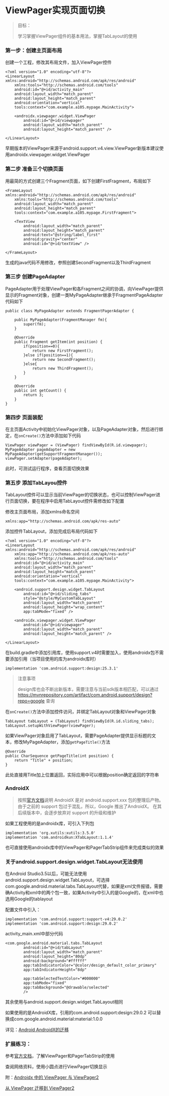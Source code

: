 # ViewPager实现页面切换

> 目标：
>
> 学习掌握ViewPager组件的基本用法，掌握TabLayout的使用

### 第一步：创建主页面布局
创建一个工程，修改其布局文件，加入ViewPager控件
```
<?xml version="1.0" encoding="utf-8"?>
<LinearLayout xmlns:android="http://schemas.android.com/apk/res/android"
    xmlns:tools="http://schemas.android.com/tools"
    android:id="@+id/activity_main"
    android:layout_width="match_parent"
    android:layout_height="match_parent"
    android:orientation="vertical"
    tools:context="com.example.a105.mypage.MainActivity">

    <androidx.viewpager.widget.ViewPager
        android:id="@+id/viewpager"
        android:layout_width="match_parent"
        android:layout_height="match_parent" />

</LinearLayout>
```
早期版本的ViewPager来源于android.support.v4.view.ViewPager新版本建议使用androidx.viewpager.widget.ViewPager

### 第二步 准备三个切换页面
用最简的方式创建三个Fragment页面，如下创建FirstFragment，布局如下
```
<FrameLayout xmlns:android="http://schemas.android.com/apk/res/android"
    xmlns:tools="http://schemas.android.com/tools"
    android:layout_width="match_parent"
    android:layout_height="match_parent"
    tools:context="com.example.a105.mypage.FirstFragment">

    <TextView
        android:layout_width="match_parent"
        android:layout_height="match_parent"
        android:text="@string/label_first"
        android:gravity="center"
        android:id="@+id/textView" />

</FrameLayout>
```
生成的java代码不用修改，参照创建SecondFragment以及ThirdFragment

### 第三步 创建PageAdapter
PageAdapter用于处理ViewPager和各Fragment之间的协调，向ViewPager提供显示的Fragment对象，创建一类MyPageAdapter继承于FragmentPageAdapter代码如下
```
public class MyPageAdapter extends FragmentPagerAdapter {

    public MyPageAdapter(FragmentManager fm){
        super(fm);
    }
    
    @Override
    public Fragment getItem(int position) {
        if(position==0){
            return new FirstFragment();
        }else if(position==1){
            return new SecondFragment();
        }else{
            return new ThirdFragment();
        }
    }
    
    @Override
    public int getCount() {
        return 3;
    }
}
```

### 第四步 页面装配
在主页面Activity中初始化ViewPager对象，以及PageAdapter对象，然后进行绑定，在`onCreate()`方法中添加如下代码
```
ViewPager viewPager = (ViewPager) findViewById(R.id.viewpager);
MyPageAdapter pageAdapter = new MyPageAdapter(getSupportFragmentManager());
viewPager.setAdapter(pageAdapter);
```
此时，可测试运行程序，查看页面切换效果

### 第五步 添加TabLayou控件
TabLayout控件可以显示当前ViewPager的切换状态，也可以控制ViewPager进行页面切换，要在程序中启用TabLayout控件需修改如下配置

修改主页面布局，添加xmlns命名空间
```
xmlns:app="http://schemas.android.com/apk/res-auto"
```
添加控件TabLayout，添加完成后布局代码如下
```
<?xml version="1.0" encoding="utf-8"?>
<LinearLayout xmlns:android="http://schemas.android.com/apk/res/android"
    xmlns:app="http://schemas.android.com/apk/res-auto"
    xmlns:tools="http://schemas.android.com/tools"
    android:id="@+id/activity_main"
    android:layout_width="match_parent"
    android:layout_height="match_parent"
    android:orientation="vertical"
    tools:context="com.example.a105.mypage.MainActivity">

    <android.support.design.widget.TabLayout
        android:id="@+id/sliding_tabs"
        style="@style/MyCustomTabLayout"
        android:layout_width="match_parent"
        android:layout_height="wrap_content"
        app:tabMode="fixed" />

    <androidx.viewpager.widget.ViewPager
        android:id="@+id/viewpager"
        android:layout_width="match_parent"
        android:layout_height="match_parent" />

</LinearLayout>
```
在build.gradle中添加引用库，使用support.v4时需要加入，使用androidx包不需要添加引用（当项目使用的库为androidx库时）
```
implementation 'com.android.support:design:25.3.1'
```
> 注意事项
>
> design库也会不断出新版本，需要注意与当前sdk版本相匹配，可以通过 https://mvnrepository.com/artifact/com.android.support/design?repo=google 查询

在`onCreate()`方法中添加控件访问，并绑定TabLayout对象和ViewPager对象
```
TabLayout tabLayout = (TabLayout) findViewById(R.id.sliding_tabs);
tabLayout.setupWithViewPager(viewPager);
```
如果ViewPager对象启用了TabLayout，需要PageAdapter提供显示标题的文本，修改MyPageAdapter，添加`getPageTitle()`方法
```
@Override
public CharSequence getPageTitle(int position) {
    return "Title" + position;
}
```
此处直接用Title加上位置返回，实际应用中可以根据position确定返回的字符串

### AndroidX

> 按照[官方文档](https://developer.android.google.cn/jetpack/androidx?hl=en)说明 AndroidX 是对 android.support.xxx 包的整理后产物。由于之前的 support 包过于混乱，所以，Google 推出了AndroidX。
> 在其后续版本中，会逐步放弃对 support 的升级和维护

如果工程使用的是androidx库，可引入下列包
```
implementation 'org.xutils:xutils:3.5.0'
implementation 'com.androidkun:XTabLayout:1.1.4'
```

也可直接使用androidx库中的ViewPager和PagerTabStrip组件来完成类似的效果


### 关于android.support.design.widget.TabLayout无法使用

在Android Studio3.5以后，可能无法使用android.support.design.widget.TabLayout，可选择com.google.android.material.tabs.TabLayout代替，如果是xml文件报错，需要确Activity和xml中的两个包一致，如果Activity中引入的是Google的，在xml中也选用Google的tablayout

配置文件中引入：
```
implementation 'com.android.support:support-v4:29.0.2'
implementation 'com.android.support:design:29.0.2'
```
activity_main.xml中部分代码
```
<com.google.android.material.tabs.TabLayout
        android:id="@+id/tabLayout"
        android:layout_width="match_parent"
        android:layout_height="80dp"
        android:background="#ffffff"
        app:tabIndicatorColor="@color/design_default_color_primary"
        app:tabIndicatorHeight="8dp"

        app:tabSelectedTextColor="#000000"
        app:tabMode="fixed"
        app:tabBackground="@drawable/selected"
        />
```
其余使用与android.support.design.widget.TabLayout相同

如果使用的是AndroidX库，引用的com.android.support:design:29.0.2 可以替换成com.google.android.material:material:1.0.0

详见：[Android AndroidX的迁移](https://www.jianshu.com/p/7dc111353328)


### 扩展练习：

参考[官方文档](https://developer.android.google.cn/reference/kotlin/androidx/viewpager/widget/ViewPager.html?hl=en)，了解ViewPager和PagerTabStrip的使用

查阅网络资料，使用小圆点进行ViewPager切换显示


附：[Androidx 中的 ViewPager 与 ViewPager2](https://www.jianshu.com/p/924046eae137)

[从 ViewPager 迁移到 ViewPager2](https://developer.android.google.cn/training/animation/vp2-migration?hl=zh_cn)

